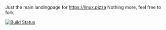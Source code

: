 Just the main landingpage for https://linux.pizza
Nothing more, feel free to fork


[![Build Status](https://drone.selea.se/api/badges/jonathan/lp-landingpage/status.svg)](https://drone.selea.se/jonathan/lp-landingpage)
